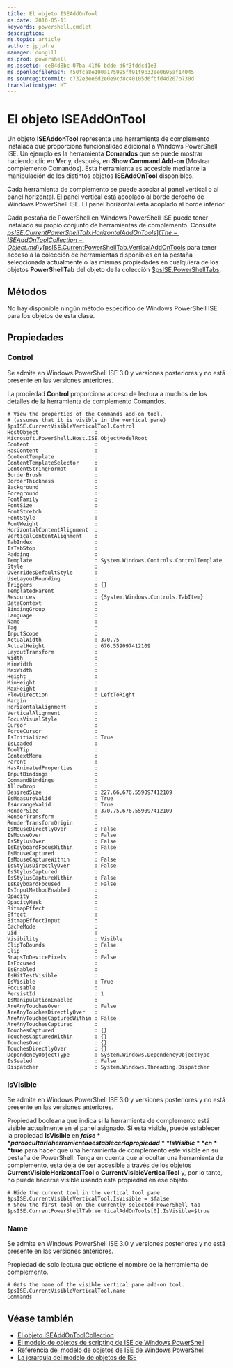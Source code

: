 ```yaml
---
title: El objeto ISEAddOnTool
ms.date: 2016-05-11
keywords: powershell,cmdlet
description: 
ms.topic: article
author: jpjofre
manager: dongill
ms.prod: powershell
ms.assetid: ce84d8bc-07ba-41f6-bdde-d6f3fddcd1e3
ms.openlocfilehash: 450fca8e190a175995ff91f9b32ee0695af14045
ms.sourcegitcommit: c732e3ee6d2e0e9cd8c40105d6fbfd4d207b730d
translationtype: HT
---
```

# <a name="the-iseaddontool-object"></a>El objeto ISEAddOnTool
  Un objeto **ISEAddonTool** representa una herramienta de complemento instalada que proporciona funcionalidad adicional a Windows PowerShell ISE. Un ejemplo es la herramienta **Comandos** que se puede mostrar haciendo clic en **Ver** y, después, en **Show Command Add-on** (Mostrar complemento Comandos). Esta herramienta es accesible mediante la manipulación de los distintos objetos **ISEAddOnTool** disponibles.

 Cada herramienta de complemento se puede asociar al panel vertical o al panel horizontal. El panel vertical está acoplado al borde derecho de Windows PowerShell ISE. El panel horizontal está acoplado al borde inferior.

 Cada pestaña de PowerShell en Windows PowerShell ISE puede tener instalado su propio conjunto de herramientas de complemento. Consulte [$psISE.CurrentPowerShellTab.HorizontalAddOnTools](The-ISEAddOnToolCollection-Object.md) y [$psISE.CurrentPowerShellTab.VerticalAddOnTools](The-ISEAddOnToolCollection-Object.md) para tener acceso a la colección de herramientas disponibles en la pestaña seleccionada actualmente o las mismas propiedades en cualquiera de los objetos **PowerShellTab** del objeto de la colección [$psISE.PowerShellTabs](The-PowerShellTabCollection-Object.md).

## <a name="methods"></a>Métodos
 No hay disponible ningún método específico de Windows PowerShell ISE para los objetos de esta clase.

## <a name="properties"></a>Propiedades

###  <a name="a-namecontrola-control"></a><a name="Control"></a> Control
  Se admite en Windows PowerShell ISE 3.0 y versiones posteriores y no está presente en las versiones anteriores.

 La propiedad **Control** proporciona acceso de lectura a muchos de los detalles de la herramienta de complemento Comandos.

```
# View the properties of the Commands add-on tool.
# (assumes that it is visible in the vertical pane)
$psISE.CurrentVisibleVerticalTool.Control
HostObject                  : Microsoft.PowerShell.Host.ISE.ObjectModelRoot
Content                     :
HasContent                  :
ContentTemplate             :
ContentTemplateSelector     :
ContentStringFormat         :
BorderBrush                 :
BorderThickness             :
Background                  :
Foreground                  :
FontFamily                  :
FontSize                    :
FontStretch                 :
FontStyle                   :
FontWeight                  :
HorizontalContentAlignment  :
VerticalContentAlignment    :
TabIndex                    :
IsTabStop                   :
Padding                     :
Template                    : System.Windows.Controls.ControlTemplate
Style                       :
OverridesDefaultStyle       :
UseLayoutRounding           :
Triggers                    : {}
TemplatedParent             :
Resources                   : {System.Windows.Controls.TabItem}
DataContext                 :
BindingGroup                :
Language                    :
Name                        :
Tag                         :
InputScope                  :
ActualWidth                 : 370.75
ActualHeight                : 676.559097412109
LayoutTransform             :
Width                       :
MinWidth                    :
MaxWidth                    :
Height                      :
MinHeight                   :
MaxHeight                   :
FlowDirection               : LeftToRight
Margin                      :
HorizontalAlignment         :
VerticalAlignment           :
FocusVisualStyle            :
Cursor                      :
ForceCursor                 :
IsInitialized               : True
IsLoaded                    :
ToolTip                     :
ContextMenu                 :
Parent                      :
HasAnimatedProperties       :
InputBindings               :
CommandBindings             :
AllowDrop                   :
DesiredSize                 : 227.66,676.559097412109
IsMeasureValid              : True
IsArrangeValid              : True
RenderSize                  : 370.75,676.559097412109
RenderTransform             :
RenderTransformOrigin       :
IsMouseDirectlyOver         : False
IsMouseOver                 : False
IsStylusOver                : False
IsKeyboardFocusWithin       : False
IsMouseCaptured             :
IsMouseCaptureWithin        : False
IsStylusDirectlyOver        : False
IsStylusCaptured            :
IsStylusCaptureWithin       : False
IsKeyboardFocused           : False
IsInputMethodEnabled        :
Opacity                     :
OpacityMask                 :
BitmapEffect                :
Effect                      :
BitmapEffectInput           :
CacheMode                   :
Uid                         :
Visibility                  : Visible
ClipToBounds                : False
Clip                        :
SnapsToDevicePixels         : False
IsFocused                   :
IsEnabled                   :
IsHitTestVisible            :
IsVisible                   : True
Focusable                   :
PersistId                   : 1
IsManipulationEnabled       :
AreAnyTouchesOver           : False
AreAnyTouchesDirectlyOver   :
AreAnyTouchesCapturedWithin : False
AreAnyTouchesCaptured       :
TouchesCaptured             : {}
TouchesCapturedWithin       : {}
TouchesOver                 : {}
TouchesDirectlyOver         : {}
DependencyObjectType        : System.Windows.DependencyObjectType
IsSealed                    : False
Dispatcher                  : System.Windows.Threading.Dispatcher

```

###  <a name="a-nameisvisiblea-isvisible"></a><a name="IsVisible"></a> IsVisible
  Se admite en Windows PowerShell ISE 3.0 y versiones posteriores y no está presente en las versiones anteriores.

 Propiedad booleana que indica si la herramienta de complemento está visible actualmente en el panel asignado. Si está visible, puede establecer la propiedad **IsVisible** en **$false** para ocultar la herramienta o establecer la propiedad **IsVisible** en **$true** para hacer que una herramienta de complemento esté visible en su pestaña de PowerShell. Tenga en cuenta que al ocultar una herramienta de complemento, esta deja de ser accesible a través de los objetos **CurrentVisibleHorizontalTool** o **CurrentVisibleVerticalTool** y, por lo tanto, no puede hacerse visible usando esta propiedad en ese objeto.

```
# Hide the current tool in the vertical tool pane
$psISE.CurrentVisibleVerticalTool.IsVisible = $false
# Show the first tool on the currently selected PowerShell tab
$psISE.CurrentPowerShellTab.VerticalAddOnTools[0].IsVisible=$true

```

###  <a name="a-namenamea-name"></a><a name="name"></a> Name
  Se admite en Windows PowerShell ISE 3.0 y versiones posteriores y no está presente en las versiones anteriores.

 Propiedad de solo lectura que obtiene el nombre de la herramienta de complemento.

```
# Gets the name of the visible vertical pane add-on tool.
$psISE.CurrentVisibleVerticalTool.name
Commands

```

## <a name="see-also"></a>Véase también
- [El objeto ISEAddOnToolCollection](The-ISEAddOnToolCollection-Object.md)
- [El modelo de objetos de scripting de ISE de Windows PowerShell](The-Windows-PowerShell-ISE-Scripting-Object-Model.md)
- [Referencia del modelo de objetos de ISE de Windows PowerShell](Windows-PowerShell-ISE-Object-Model-Reference.md)
- [La jerarquía del modelo de objetos de ISE](The-ISE-Object-Model-Hierarchy.md)

